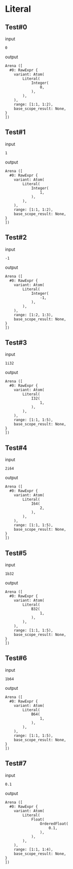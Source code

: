 # Literal

## Test#0

input

```husky
0
```

output

```husky
Arena ([
  #0: RawExpr {
    variant: Atom(
        Literal(
            Integer(
                0,
            ),
        ),
    ),
    range: [1:1, 1:2),
    base_scope_result: None,
}
])
```

## Test#1

input

```husky
1
```

output

```husky
Arena ([
  #0: RawExpr {
    variant: Atom(
        Literal(
            Integer(
                1,
            ),
        ),
    ),
    range: [1:1, 1:2),
    base_scope_result: None,
}
])
```

## Test#2

input

```husky
-1
```

output

```husky
Arena ([
  #0: RawExpr {
    variant: Atom(
        Literal(
            Integer(
                -1,
            ),
        ),
    ),
    range: [1:2, 1:3),
    base_scope_result: None,
}
])
```

## Test#3

input

```husky
1i32
```

output

```husky
Arena ([
  #0: RawExpr {
    variant: Atom(
        Literal(
            I32(
                1,
            ),
        ),
    ),
    range: [1:1, 1:5),
    base_scope_result: None,
}
])
```

## Test#4

input

```husky
2i64
```

output

```husky
Arena ([
  #0: RawExpr {
    variant: Atom(
        Literal(
            I64(
                2,
            ),
        ),
    ),
    range: [1:1, 1:5),
    base_scope_result: None,
}
])
```

## Test#5

input

```husky
1b32
```

output

```husky
Arena ([
  #0: RawExpr {
    variant: Atom(
        Literal(
            B32(
                1,
            ),
        ),
    ),
    range: [1:1, 1:5),
    base_scope_result: None,
}
])
```

## Test#6

input

```husky
1b64
```

output

```husky
Arena ([
  #0: RawExpr {
    variant: Atom(
        Literal(
            B64(
                1,
            ),
        ),
    ),
    range: [1:1, 1:5),
    base_scope_result: None,
}
])
```

## Test#7

input

```husky
0.1
```

output

```husky
Arena ([
  #0: RawExpr {
    variant: Atom(
        Literal(
            Float(
                OrderedFloat(
                    0.1,
                ),
            ),
        ),
    ),
    range: [1:1, 1:4),
    base_scope_result: None,
}
])
```
